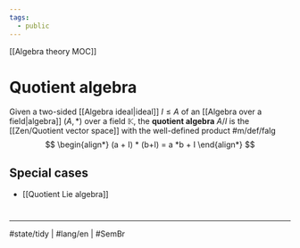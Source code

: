 ```yaml
---
tags:
  - public
---
```

[[Algebra theory MOC]]
# Quotient algebra

Given a two-sided [[Algebra ideal|ideal]] $I \leq A$ of an [[Algebra over a field|algebra]] $(A,*)$ over a field $\mathbb{K}$, the **quotient algebra** $A / I$ is the [[Zen/Quotient vector space]] with the well-defined product #m/def/falg 
$$
\begin{align*}
(a + I) * (b+I) = a *b + I
\end{align*}
$$

## Special cases

- [[Quotient Lie algebra]]

#
---
#state/tidy | #lang/en | #SemBr
